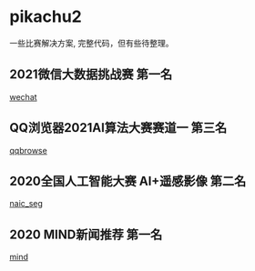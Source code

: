 # pikachu2
一些比赛解决方案, 完整代码，但有些待整理。  
## 2021微信大数据挑战赛 第一名  
[wechat](https://github.com/chenghuige/pikachu2/tree/master/projects/ai/wechat) <br> 
## QQ浏览器2021AI算法大赛赛道一 第三名  
[qqbrowse](https://github.com/chenghuige/pikachu2/tree/master/projects/ai/qqbrowser) <br> 
## 2020全国人工智能大赛 AI+遥感影像 第二名  
[naic_seg](https://github.com/chenghuige/pikachu2/tree/master/projects/ai/naic_seg) <br>  
## 2020 MIND新闻推荐  第一名  
[mind](https://github.com/chenghuige/pikachu2/tree/master/projects/ai/mind) <br>   
